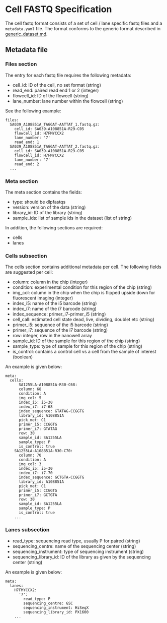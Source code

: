 # Cell FASTQ Specification

The cell fastq format consists of a set of cell / lane specific fastq files and a `metadata.yaml` file.  The format conforms to the generic format described in [generic_dataset.md](generic_dataset.md).

## Metadata file

### Files section

The entry for each fastq file requires the following metadata:

- cell_id: ID of the cell, no set format (string)
- read_end: paired read end 1 or 2 (integer)
- flowcell_id: ID of the flowcell (string)
- lane_number: lane number within the flowcell (string)

See the following example:

```
files:
  SA039_A108851A_TAGGAT-AATTAT_1.fastq.gz:
    cell_id: SA039-A108851A-R29-C05
    flowcell_id: H7FMYCCX2
    lane_number: '7'
    read_end: 1
  SA039_A108851A_TAGGAT-AATTAT_2.fastq.gz:
    cell_id: SA039-A108851A-R29-C05
    flowcell_id: H7FMYCCX2
    lane_number: '7'
    read_end: 2
  ...
```

### Meta section

The meta section contains the fields:

- type: should be dlpfastqs
- version: version of the data (string)
- library_id: ID of the library (string)
- sample_ids: list of sample ids in the dataset (list of string)

In addition, the following sections are required:

- cells
- lanes

### Cells subsection

The cells section contains additional metadata per cell.  The following fields are suggested per cell:

- column: column in the chip (integer)
- condition: experimental condition for this region of the chip (string)
- img_col: column in the chip when the chip is flipped upside down for fluorescent imaging (integer)
- index_i5: name of the i5 barcode (string)
- index_i7: name of the i7 barcode (string)
- index_sequence: primer_i7-primer_i5 (string)
- cell_call: estimated cell state dead, live, dividing, doublet etc (string)
- primer_i5: sequence of the i5 barcode (string)
- primer_i7: sequence of the i7 barcode (string)
- row: integer, row in the nanowell array
- sample_id: ID of the sample for this region of the chip (string) 
- sample_type: type of sample for this region of the chip (string)
- is_control: contains a control cell vs a cell from the sample of interest (boolean)

An example is given below:

```
meta:
  cells:
      SA1255LA-A108851A-R30-C68:
      column: 68
      condition: A
      img_col: 5
      index_i5: i5-30
      index_i7: i7-68
      index_sequence: GTATAG-CCGGTG
      library_id: A108851A
      pick_met: C1
      primer_i5: CCGGTG
      primer_i7: GTATAG
      row: 30
      sample_id: SA1255LA
      sample_type: P
      is_control: true
    SA1255LA-A108851A-R30-C70:
      column: 70
      condition: A
      img_col: 3
      index_i5: i5-30
      index_i7: i7-70
      index_sequence: GCTGTA-CCGGTG
      library_id: A108851A
      pick_met: C1
      primer_i5: CCGGTG
      primer_i7: GCTGTA
      row: 30
      sample_id: SA1255LA
      sample_type: P
      is_control: true
    ...
```

### Lanes subsection

- read_type: sequencing read type, usually P for paired (string)
- sequencing_centre: name of the sequencing center (string)
- sequencing_instrument: type of sequencing instrument (string)
- sequencing_library_id: ID of the library as given by the sequencing center (string)

An example is given below:

```
meta:
  lanes:
    H7FMYCCX2:
      '7':
        read_type: P
        sequencing_centre: GSC
        sequencing_instrument: HiSeqX
        sequencing_library_id: PX1600
    ...
```
